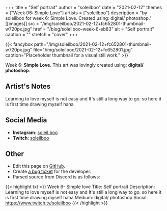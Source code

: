 +++
title =       "Self portrait"
author =      "soleilboo"
date =        "2021-02-12"
themes =      ["Week 06: Simple Love"]
artists =     ["soleilboo"]
description = "by soleilboo for week 6: Simple Love. Created using: digital/ photoshop."
[[images]]
      src = "/img/soleilboo/2021-02-12+fc652801-thumbnail-w720px.jpg"
      href = "/blog/soleilboo-week-6-eb83"
      alt = "Self portrait"
      caption = ""
      stretch = "cover"
+++

{{< fancybox path="/img/soleilboo/2021-02-12+fc652801-thumbnail-w720px.jpg" file="/img/soleilboo/2021-02-12+fc652801.jpg" caption="Placeholder thumbnail for a visual still work." >}}


Week 6: **Simple Love**. This art was lovingly created using: **digital/ photoshop**.

## Artist's Notes

Learning to love myself is not easy and It's still a long way to go. so here it is first time drawing myself haha

## Social Media

- **Instagram**: <a href='https://instagram.com/soleil.boo' target='_blank'>soleil.boo</a>
- **Twitch**: <a href='https://twitch.tv/soleilboo' target='_blank'>soleilboo</a>

## Other

- Edit this page on [GitHub](https://github.com/teaminkling/web-refresh/edit/main/content/blog/soleilboo-week-6-eb83.md).
- Create [a bug ticket](https://github.com/teaminkling/web-refresh/issues/new?assignees=&labels=bug&template=problem-report.md&title=) for the developer.
- Parsed source from Discord is as follows:

{{< highlight txt >}}
Week 6- Simple love
Title: Self portrait
Description: Learning to love myself is not easy and It's still a long way to go. so here it is first time drawing myself haha
Medium: digital/ photoshop
Social: https://www.twitch.tv/soleilboo
{{< /highlight >}}